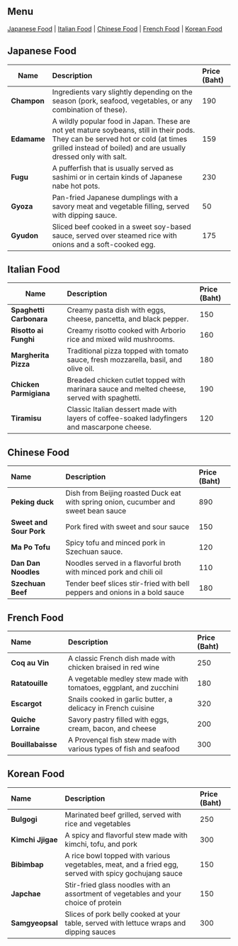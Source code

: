 ## Menu

[Japanese Food](#japanese-food) | [Italian Food](#italian-food) | [Chinese Food](#chinese-food) | [French Food](#French-food) | [Korean Food](#Korean-Food)

## Japanese Food

| Name                     | Description                                                                                                                                                                                          | Price (Baht)  |
|--------------------------|:-----------------------------------------------------------------------------------------------------------------------------------------------------------------------------------------------------|:--------------|
| **Champon**              | Ingredients vary slightly depending on the season (pork, seafood, vegetables, or any combination of these).                                                                                          | 190           |
| **Edamame**              | A wildly popular food in Japan. These are not yet mature soybeans, still in their pods. They can be served hot or cold (at times grilled instead of boiled) and are usually dressed only with salt.  | 159           |
| **Fugu**                 | A pufferfish that is usually served as sashimi or in certain kinds of Japanese nabe hot pots.                                                                                                        | 230           |
| **Gyoza**                | Pan-fried Japanese dumplings with a savory meat and vegetable filling, served with dipping sauce.                                                                                                    | 50            |
| **Gyudon**               | Sliced beef cooked in a sweet soy-based sauce, served over steamed rice with onions and a soft-cooked egg.                                                                                           | 175           |

## Italian Food
| Name                     | Description                                                                                                                                                                                          | Price (Baht)  |
|--------------------------|:-----------------------------------------------------------------------------------------------------------------------------------------------------------------------------------------------------|:--------------|
| **Spaghetti Carbonara**  | Creamy pasta dish with eggs, cheese, pancetta, and black pepper.                                                                                                                                     | 150           |
| **Risotto ai Funghi**    | Creamy risotto cooked with Arborio rice and mixed wild mushrooms.                                                                                                                                    | 160           |
| **Margherita Pizza**     | Traditional pizza topped with tomato sauce, fresh mozzarella, basil, and olive oil.                                                                                                                  | 180           |
| **Chicken Parmigiana**   | Breaded chicken cutlet topped with marinara sauce and melted cheese, served with spaghetti.                                                                                                          | 190           |
| **Tiramisu**             | Classic Italian dessert made with layers of coffee-soaked ladyfingers and mascarpone cheese.                                                                                                         | 120           |


## Chinese Food
| Name                     | Description                                                                                                                                                                                          | Price (Baht)  |
|:-------------------------|:-----------------------------------------------------------------------------------------------------------------------------------------------------------------------------------------------------|:--------------|
| **Peking duck**          | Dish from Beijing roasted Duck  eat with spring onion, cucumber and sweet bean sauce                                                                                                                 | 890           |
| **Sweet and Sour Pork**  | Pork fired with sweet and sour sauce                                                                                                                                                                 | 150           |
| **Ma Po Tofu**           | Spicy tofu and minced pork in Szechuan sauce.                                                                                                                                                        | 120           |
| **Dan Dan Noodles**      | Noodles served in a flavorful broth with minced pork and chili oil                                                                                                                                   | 110           |
| **Szechuan Beef**        | Tender beef slices stir-fried with bell peppers and onions in a bold sauce                                                                                                                           | 180           |
 

## French Food
| Name                     | Description                                                                                                                                                                                          | Price (Baht)  |
|:-------------------------|:-----------------------------------------------------------------------------------------------------------------------------------------------------------------------------------------------------|:--------------|
| **Coq au Vin**           | A classic French dish made with chicken braised in red wine                                                                                                                                          | 250           |
| **Ratatouille**          | A vegetable medley stew made with tomatoes, eggplant, and zucchini                                                                                                                                   | 180           |
| **Escargot**             | Snails cooked in garlic butter, a delicacy in French cuisine                                                                                                                                         | 320           |
| **Quiche Lorraine**      | Savory pastry filled with eggs, cream, bacon, and cheese                                                                                                                                             | 200           |
| **Bouillabaisse**        | A Provençal fish stew made with various types of fish and seafood                                                                                                                                    | 300           |


## Korean Food

| Name                     | Description                                                                                                                                                                                          | Price (Baht)  |
|:-------------------------|:-----------------------------------------------------------------------------------------------------------------------------------------------------------------------------------------------------|:--------------|
| **Bulgogi**              | Marinated beef grilled, served with rice and vegetables                                                                                                                                              | 250           |
| **Kimchi Jjigae**        | A spicy and flavorful stew made with kimchi, tofu, and pork                                                                                                                                          | 300           |
| **Bibimbap**             | A rice bowl topped with various vegetables, meat, and a fried egg, served with spicy gochujang sauce                                                                                                 | 150           |
| **Japchae**              | Stir-fried glass noodles with an assortment of vegetables and your choice of protein                                                                                                                 | 150           |
| **Samgyeopsal**          | Slices of pork belly cooked at your table, served with lettuce wraps and dipping sauces                                                                                                              | 300           |

